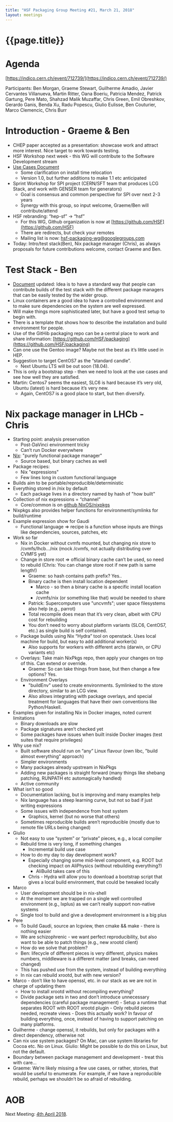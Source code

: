 ```yaml
---
title: "HSF Packaging Group Meeting #21, March 21, 2018"
layout: meetings
---
```


# {{page.title}}

# Agenda

[https://indico.cern.ch/event/712739/](https://indico.cern.ch/event/712739/)

Participants: Ben Morgan, Graeme Stewart, Guilherme Amadio, Javier Cervantes
Villanueva, Martin Ritter, Oana Boeriu, Patricia Mendez, Patrick Gartung, Pere
Mato, Shahzad Malik Muzaffar, Chris Green, Emil Obreshkov, Gerardo Ganis, Benda
Xu, Radu Popescu, Giulio Eulisse, Ben Couturier, Marco Clemencic, Chris Burr

# Introduction - Graeme & Ben

- CHEP paper accepted as a presentation: showcase work and attract more
  interest. Nice target to work towards testing.
- HSF Workshop next week - this WG will contribute to the Software Development
  stream
- [Use Cases Document](https://docs.google.com/document/d/1h-r3XPIXXxmr5tThIh6gu6VcXXRhBXtUuOv14ju3oTI/)
  - Some clarification on install time relocation
  - Version 1.0, but further additions to make 1.1 etc anticipated
- Sprint Workshop for SPI project (CERN/SFT team that produces LCG Stack, and
  work with GENSER team for generators)
  - Goal is consensus and common perspective for SPI over next 2-3 years
  - Synergy with this group, so input welcome, Graeme/Ben will contribute/attend
- HSF rebranding: “hep-sf” -> “hsf”
  - For this WG, Github organization is now at
    [https://github.com/HSF](https://github.com/HSF)
  - There are redirects, but check your remotes
  - Mailing list is now: hsf-packaging-wg@googlegroups.com
- Today: Intro/test stack(Ben), Nix package manager (Chris), as always proposals
  for future contributions welcome, contact Graeme and Ben.

# Test Stack - Ben

- [Document](https://docs.google.com/document/d/1LW8OsTFFA9QwsJ9fASkRoJ2E6Gk3UGnOQIcElCL8UCM/edit)
  updated: Idea is to have a standard way that people can contribute builds of
  the test stack with the different package managers that can be easily tested
  by the wider group.
- Linux containers are a good idea to have a controlled environment and to make
  sure dependencies on the system are well expressed.
- Will make things more sophisticated later, but have a good test setup to begin
  with.
- There is a template that shows how to describe the installation and build
  environment for people.
- Use of the GitHib packaging repo can be a central place to work and share
  information:
  [https://github.com/HSF/packaging](https://github.com/HSF/packaging)
- Can one use the Gentoo image? Maybe not the best as it’s little used in HEP.
- Suggestion to target CentOS7 as the “standard candle”.
  - Next Ubuntu LTS will be out soon (18.04).
- This is only a bootstrap step - then we need to look at the use cases and see
  how well they are satisfied.
- Martin: Centos7 seems the easiest, SLC6 is hard because it’s very old, Ubuntu
  (latest) is hard because it’s very new.
  - Again, CentOS7 is a good place to start, but then diversify.

# Nix package manager in LHCb - Chris

- Starting point: analysis preservation
  - Post-DaVinci environment tricky
  - Can’t run Docker everywhere
- [Nix](https://nixos.org/nix/manual/): "purely functional package manager"
  - Source based, but binary caches as well
- Package recipes:
  - Nix "expressions"
  - Few lines long in custom functional language
- Builds aim to be portable/reproducible/deterministic
- Everything stored in /nix by default
  - Each package lives in a directory named by hash of "how built"
- Collection of nix expressions = “channel”
  - Core/common is on [github NixOS/nixpkgs](https://github.com/NixOS/nixpkgs)
- Nixpkgs also provides helper functions for environment/symlinks for
  build/runtime
- Example expression show for Gaudi
  - Functional language => recipe is a function whose inputs are things like
    dependencies, sources, patches, etc
- Work so far
  - Nix in Docker without cvmfs mounted, but changing nix store to
    /cvmfs/lhcb.../nix (mock /cvmfs, not actually distributing over CVMFS yet)
  - Change in store root => official binary cache can’t be used, so need to
    rebuild (Chris: You can change store root if new path is same length!)
    - Graeme: so hash contains path prefix? Yes..
    - Binary cache is then install location dependent
      - Marco - so then a binary cache is a specific install location cache
      - /cvmfs/nix (or something like that) would be needed to share
    - Patrick: Supercomputers use "uncvmfs"; user space filesystems also help
      (e.g., parrot)
    - Total recompile does mean that it’s very clean, albeit with CPU cost for
      rebuilding
    - You don’t need to worry about platform variants (SLC6, CentOS7, etc.) as
      single build is self contained.
  - Package builds using Nix “Hydra” tool on openstack. Uses local machine for
    build, but easy to add additional worker(s)
    - Also supports for workers with different archs (darwin, or CPU variants
      etc)
  - Overlays: Take main NixPkgs repo, then apply your changes on top of this.
    Can extend or override.
    - Graeme: So can take things from base, but then change a few options? Yes.
  - Environment Overlays
    - "buildEnv" used to create environments. Symlinked to the store directory,
      similar to an LCG view.
    - Also allows integrating with package overlays, and special treatment for
      languages that have their own conventions like Python/Haskell.
- Examples given for installing Nix in Docker images, noted current limitations
  - Binary downloads are slow
  - Package signatures aren’t checked yet
  - Some packages have issues when built inside Docker images (test suites that
    require privileges)
- Why use nix?
  - Built software should run on “any” Linux flavour (own libc, "build almost
    everything" approach)
  - Simpler environments
  - Many packages already upstream in NixPkgs
  - Adding new packages is straight forward (many things like shebang patching,
    RUNPATH etc automagically handled)
  - Active community
- What isn’t so good
  - Documentation lacking, but is improving and many examples help
  - Nix language has a steep learning curve, but not so bad if just writing
    expressions
  - Some issues with independence from host system
    - Graphics, kernel (but no worse that others)
  - Sometimes reproducible builds aren’t reproducible (mostly due to remote file
    URLs being changed)
- Giulio
  - Not easy to use “system” or “private” pieces, e.g., a local compiler
  - Rebuild time is very long, if something changes
    - Incremental build use case
  - How to do my day to day development work?
    - Especially changing some mid-level component, e.g. ROOT but checking
      impact on AliPhysics (without rebuilding everything?)
      - AliBuild takes care of this
    - Chris - Hydra will allow you to download a bootstrap script that gives a
      local build environment, that could be tweaked locally
- Marco
  - User development should be in nix-shell
  - At the moment we are trapped on a single well controlled environment (e.g.,
    lxplus) as we can’t really support non-native systems
  - Single tool to build and give a development environment is a big plus
- Pere
  - To build Gaudi, source an lcgview, then cmake && make - there is nothing
    easier
  - We are schizophrenic - we want perfect reproducibility, but also want to be
    able to patch things (e.g., new xrootd client)
  - How do we solve that problem?
  - Ben: lifecycle of different pieces is very different, physics makes numbers,
    middleware is a different matter (and breaks, can need changed)
  - This has pushed use from the system, instead of building everything
  - In nix can rebuild xrootd, but with new version?
- Marco - don’t like to have openssl, etc. in our stack as we are not in charge
  of updating them
  - How to install xrootd without recompiling everything?
  - Divide package sets in two and don’t introduce unnecessary dependencies
    (careful package management) - Setup a runtime that separates ROOT with ROOT
    xrootd plugin - Only rebuild pieces needed, recreate views - Does this
    actually work? In favour of building everything, once, instead of having to
    support patching on many platforms.
- Guilherme - change openssl, it rebuilds, but only for packages with a direct
  dependency, otherwise not
- Can nix use system packages? On Mac, can use system libraries for Cocoa etc.
  No on Linux. Giulio: Might be possible to do this on Linux, but not the
  default.
- Boundary between package management and development - treat this with care…
- Graeme: We’re likely missing a few use cases, or rather, stories, that would
  be useful to enumerate. For example, if we have a reproducible rebuild,
  perhaps we shouldn’t be so afraid of rebuilding.

# AOB

Next Meeting: [4th April 2018](https://indico.cern.ch/event/716297/).

